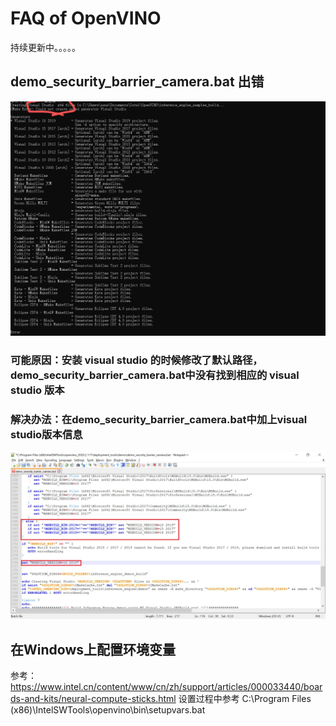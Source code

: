 # FAQ of OpenVINO
持续更新中。。。。。
## demo_security_barrier_camera.bat 出错
![](https://github.com/caohuiyan/ov_faq/blob/master/screenshots/vs_version_Q.jpg)
### 可能原因：安装 visual studio 的时候修改了默认路径，demo_security_barrier_camera.bat中没有找到相应的 visual studio 版本 
### 解决办法：在demo_security_barrier_camera.bat中加上visual studio版本信息
![](https://github.com/caohuiyan/ov_faq/blob/master/screenshots/vs_version_A.jpg)

## 在Windows上配置环境变量
参考：https://www.intel.cn/content/www/cn/zh/support/articles/000033440/boards-and-kits/neural-compute-sticks.html
设置过程中参考 C:\Program Files (x86)\IntelSWTools\openvino\bin\setupvars.bat
